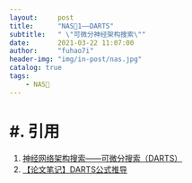 ```yaml
---
layout:     post
title:      "NAS👣1——DARTS"
subtitle:   " \"可微分神经架构搜索\""
date:       2021-03-22 11:07:00
author:     "fuhao7i"
header-img: "img/in-post/nas.jpg"
catalog: true
tags:
    - NAS👣
---
```


# #. 引用

1. [神经网络架构搜索——可微分搜索（DARTS）](https://blog.csdn.net/u012347027/article/details/106175020)
2. [【论文笔记】DARTS公式推导](https://zhuanlan.zhihu.com/p/73037439)